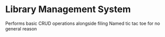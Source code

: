 # Library Management System
Performs basic CRUD operations alongside filing
Named tic tac toe for no general reason
